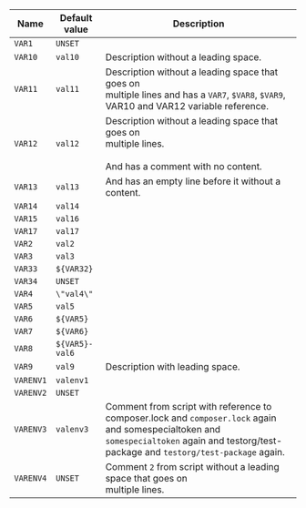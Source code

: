 | Name      | Default value  | Description                                                                                                                                                                                |
|-----------|----------------|--------------------------------------------------------------------------------------------------------------------------------------------------------------------------------------------|
| `VAR1`    | `UNSET`        |                                                                                                                                                                                            |
| `VAR10`   | `val10`        | Description without a leading space.                                                                                                                                                       |
| `VAR11`   | `val11`        | Description without a leading space that goes on<br/>multiple lines and has a `VAR7`, `$VAR8`, `$VAR9`, VAR10 and VAR12 variable reference.                                                |
| `VAR12`   | `val12`        | Description without a leading space that goes on<br/>multiple lines.<br/><br/>And has a comment with no content.                                                                           |
| `VAR13`   | `val13`        | And has an empty line before it without a content.                                                                                                                                         |
| `VAR14`   | `val14`        |                                                                                                                                                                                            |
| `VAR15`   | `val16`        |                                                                                                                                                                                            |
| `VAR17`   | `val17`        |                                                                                                                                                                                            |
| `VAR2`    | `val2`         |                                                                                                                                                                                            |
| `VAR3`    | `val3`         |                                                                                                                                                                                            |
| `VAR33`   | `${VAR32}`     |                                                                                                                                                                                            |
| `VAR34`   | `UNSET`        |                                                                                                                                                                                            |
| `VAR4`    | `\"val4\"`     |                                                                                                                                                                                            |
| `VAR5`    | `val5`         |                                                                                                                                                                                            |
| `VAR6`    | `${VAR5}`      |                                                                                                                                                                                            |
| `VAR7`    | `${VAR6}`      |                                                                                                                                                                                            |
| `VAR8`    | `${VAR5}-val6` |                                                                                                                                                                                            |
| `VAR9`    | `val9`         | Description with leading space.                                                                                                                                                            |
| `VARENV1` | `valenv1`      |                                                                                                                                                                                            |
| `VARENV2` | `UNSET`        |                                                                                                                                                                                            |
| `VARENV3` | `valenv3`      | Comment from script with reference to composer.lock and `composer.lock` again and somespecialtoken and `somespecialtoken` again and testorg/test-package and `testorg/test-package` again. |
| `VARENV4` | `UNSET`        | Comment `2` from script without a leading space that goes on<br/>multiple lines.                                                                                                           |
